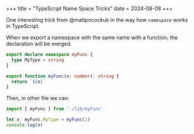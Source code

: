 +++
title = "TypeScript Name Space Tricks"
date = 2024-08-08
+++

One interesting trick from @mattpocockuk in the way how `namespace` works in
TypeScript.

When we export a namespace with the same name with a function, the declaration
will be merged.

```typescript
export declare namespace myFunc {
  type MyType = string
}

export function myFunc(n: number): string {
  return `${n}`
}
```

Then, in other file we can:

```typescript
import { myFunc } from './lib/myFunc'

let x: myFunc.MyType = myFunc(1)
console.log(x)
```
